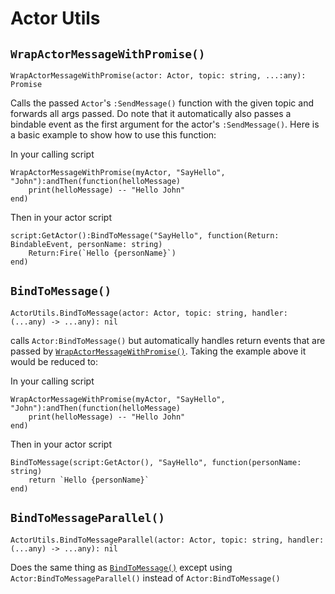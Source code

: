 # Actor Utils

## `WrapActorMessageWithPromise()`

```luau
WrapActorMessageWithPromise(actor: Actor, topic: string, ...:any): Promise
```

Calls the passed `Actor`'s `:SendMessage()` function with the given topic and forwards all args passed. Do note that it automatically also passes a bindable event as the first argument for the actor's `:SendMessage()`. Here is a basic example to show how to use this function:

In your calling script
```luau
WrapActorMessageWithPromise(myActor, "SayHello", "John"):andThen(function(helloMessage)
	print(helloMessage) -- "Hello John"
end)
```

Then in your actor script
```luau
script:GetActor():BindToMessage("SayHello", function(Return: BindableEvent, personName: string)
	Return:Fire(`Hello {personName}`)
end)
```

## `BindToMessage()`
```luau
ActorUtils.BindToMessage(actor: Actor, topic: string, handler: (...any) -> ...any): nil
```
calls `Actor:BindToMessage()` but automatically handles return events that are passed by [`WrapActorMessageWithPromise()`](#wrapactormessagewithpromise).
Taking the example above it would be reduced to:

In your calling script
```luau
WrapActorMessageWithPromise(myActor, "SayHello", "John"):andThen(function(helloMessage)
	print(helloMessage) -- "Hello John"
end)
```

Then in your actor script
```luau
BindToMessage(script:GetActor(), "SayHello", function(personName: string)
	return `Hello {personName}`
end)
```

## `BindToMessageParallel()`
```luau
ActorUtils.BindToMessageParallel(actor: Actor, topic: string, handler: (...any) -> ...any): nil
```

Does the same thing as [`BindToMessage()`](#bindtomessage) except using `Actor:BindToMessageParallel()` instead of `Actor:BindToMessage()`